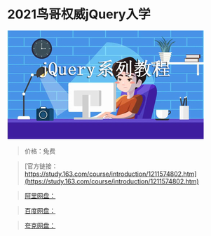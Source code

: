 # 2021鸟哥权威jQuery入学

![img](../../../assets/study163/free/334dc440bfa449e1ba3bbb1117aa44de.jpg)

> 价格：免费

> [官方链接：https://study.163.com/course/introduction/1211574802.htm](https://study.163.com/course/introduction/1211574802.htm)

> [阿里网盘：]()

> [百度网盘：]()

> [夸克网盘：]()
